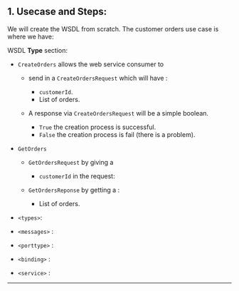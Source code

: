 ## 1. Usecase and Steps:

We will create the WSDL from scratch.
The customer orders use case is where we have:

WSDL **Type** section:

* `CreateOrders` allows the web service consumer to 
  * send in a `CreateOrdersRequest` which will have : 
    * `customerId`.
    * List of orders.
    
  * A response via `CreateOrdersRequest` will be a simple boolean.
    * `True` the creation process is successful.
    * `False` the creation process is fail (there is a problem).
    
* `GetOrders` 
  * `GetOrdersRequest` by giving a 
    * `customerId` in the request:
    
  * `GetOrdersReponse` by getting a :
    * List of orders.
* `<types>`:  
* `<messages>` :
* `<porttype>` :
* `<binding>` :
* `<service>` :


***






